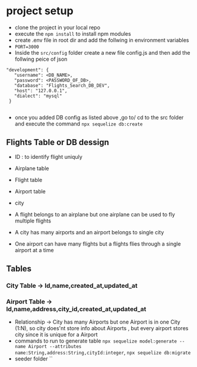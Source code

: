 # project setup
 - clone the project in your local repo
 - execute the `npm install` to install npm modules
 - create .env file in root dir and add the follwing in environment variables
 - `PORT=3000`
 - Inside the  `src/config` folder create a new file config.js and then add the follwing peice of json
 ``````
 "development": {
    "username": <DB_NAME>,
    "password": <PASSWORD_OF_DB>,
    "database": "Flights_Search_DB_DEV",
    "host": "127.0.0.1",
    "dialect": "mysql"
  }


`````` 
 - once you added DB config as listed above ,go to/ cd to the src folder and execute the command `npx sequelize db:create`

 ## Flights Table or DB dessign
 - ID : to identify flight uniquly
 - Airplane table
 - Flight table
 - Airport table 
 - city 

 - A flight belongs to an airplane but one airplane can be used to fly multiple flights
 - A city has many airports and an airport belongs to single city 
 - One airport can have many flights but a flights flies through a single airport at a time


 ## Tables
 ### City Table -> Id,name,created_at,updated_at
 ### Airport Table -> Id,name,address,city_id,created_at,updated_at
  - Relationship -> City has many Airports but one Airport is in one City (1:N),
  so city does'nt store info about Airports , but every airport stores city since it is unique for a Airport 
  - commands to run to generate table 
   `npx sequelize model:generate --name Airport --attributes name:String,address:String,cityId:integer`,
   `npx sequelize db:migrate`
  - seeder folder 
  ``
 